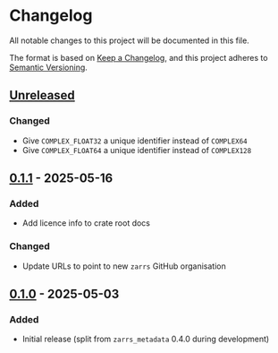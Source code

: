 # Changelog

All notable changes to this project will be documented in this file.

The format is based on [Keep a Changelog](https://keepachangelog.com/en/1.0.0/),
and this project adheres to [Semantic Versioning](https://semver.org/spec/v2.0.0.html).

## [Unreleased]

### Changed
- Give `COMPLEX_FLOAT32` a unique identifier instead of `COMPLEX64`
- Give `COMPLEX_FLOAT64` a unique identifier instead of `COMPLEX128`

## [0.1.1] - 2025-05-16

### Added
- Add licence info to crate root docs

### Changed
- Update URLs to point to new `zarrs` GitHub organisation

## [0.1.0] - 2025-05-03

### Added
- Initial release (split from `zarrs_metadata` 0.4.0 during development)

[unreleased]: https://github.com/zarrs/zarrs/compare/zarrs_registry-v0.1.1...HEAD
[0.1.1]: https://github.com/LDeakin/zarrs/releases/tag/zarrs_registry-v0.1.1
[0.1.0]: https://github.com/LDeakin/zarrs/releases/tag/zarrs_registry-v0.1.0
